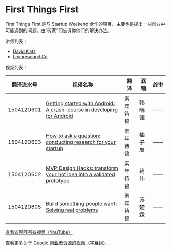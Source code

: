# First Things First

First Things First 是与 Startup Weekend 合作的项目，主要也是提出一些创业中可能遇到的问题，由“砖家”们告诉你他们的解决办法。

讲师列表：

*   [David Katz](https://plus.google.com/+DavidKatz)
*   [LeanresearchCo](https://plus.google.com/+LeanresearchCo)
 
视频列表：

| 翻译流水号 | 视频名称 | 翻译 | 润稿 | 终审 |
| -- | -- | -- | -- | -- |
| 1504120601 | [Getting started with Android: A crash-course in developing for Android](1504120601-getting-started-with-android-a-crash-course-in-developing-for-android.md)  | 素年待锦 | 韩晓健 | —— |
| 1504120603 | [How to ask a question: conducting research for your startup](1504120603-how-to-ask-a-question-conducting-research-for-your-startup.md)  | 素年待锦 | 柚子皮 | —— |
| 1504120602 | [MVP Design Hacks: transform your hot idea into a validated prototype](1504120602-mvp-design-hacks-transform-your-hot-idea-into-a-validated-prototype.md)  | 素年待锦 | 葛伟 | —— |
| 1504120605 | [Build something people want: Solving real problems](1504120605-build-something-people-want-solving-real-problems.md)  | 素年待锦 | 苏楚霖 | —— |

[查看该项目所有视频（YouTube）](https://www.youtube.com/playlist?list=PLOU2XLYxmsIK4Kyt5EY-iJY3c7YsSNC8i)

查看更多关于 [Google 创业者资源的视频（字幕组）](../index.md)